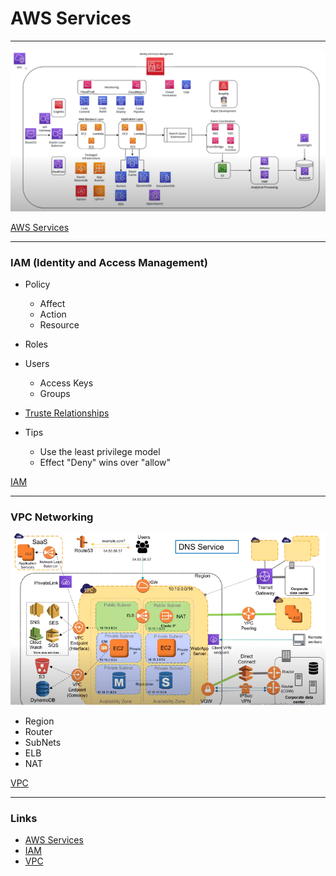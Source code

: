 # AWS Services

---

![AWS Services](architecture.png)

[AWS Services](https://www.youtube.com/watch?v=FDEpdNdFglI)

---
### IAM (Identity and Access Management)
- Policy
  - Affect
  - Action
  - Resource
- Roles
- Users
  - Access Keys
  - Groups   
- [Truste Relationships](https://youtu.be/_ZCTvmaPgao?t=1015)

- Tips
  - Use the least privilege model
  - Effect "Deny" wins over "allow"   


[IAM](https://www.youtube.com/watch?v=_ZCTvmaPgao)

---
### VPC Networking

![VPC](vpc.png)

- Region
- Router
- SubNets
- ELB
- NAT

[VPC](https://www.youtube.com/watch?v=XZbvQWkpJTI)

---

### Links
- [AWS Services](https://www.youtube.com/watch?v=FDEpdNdFglI)
- [IAM](https://www.youtube.com/watch?v=_ZCTvmaPgao)
- [VPC](https://www.youtube.com/watch?v=XZbvQWkpJTI)
